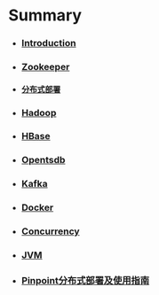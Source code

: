 # Summary

* ### [Introduction](README.md)
* ### [Zookeeper](/Zookeeper/README.md)
* #### [分布式部署](/Zookeeper/分布式部署/分布式部署.md)
* ### [Hadoop](/Hadoop/README.md)
* ### [HBase](/HBase/README.md)
* ### [Opentsdb](/Opentsdb/README.md)
* ### [Kafka](/Kafka/README.md)
* ### [Docker](/Docker/README.md)
* ### [Concurrency](/Concurrency/README.md)
* ### [JVM](/JVM/README.md)
* ### [Pinpoint分布式部署及使用指南](/Pinpoint/README.md)



